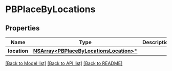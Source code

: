 # PBPlaceByLocations

## Properties
Name | Type | Description | Notes
------------ | ------------- | ------------- | -------------
**location** | [**NSArray&lt;PBPlaceByLocationsLocation&gt;***](PBPlaceByLocationsLocation.md) |  | [optional] 

[[Back to Model list]](../README.md#documentation-for-models) [[Back to API list]](../README.md#documentation-for-api-endpoints) [[Back to README]](../README.md)


